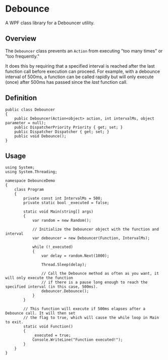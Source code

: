 # Debounce
A WPF class library for a Debouncer utility.

## Overview
The `Debouncer` class prevents an `Action` from executing "too many times" or "too frequently."

It does this by requiring that a specified interval is reached after the last function call before execution can proceed.
For example, with a debounce interval of 500ms, a function can be called rapidly but will only execute (once) after 500ms has passed since the _last_ function call.

## Definition
```
public class Debouncer
{
    public Debouncer(Action<object> action, int intervalMs, object parameter = null);
    public DispatcherPriority Priority { get; set; }
    public Dispatcher Dispatcher { get; set; }
    public void Debounce();
}
```

## Usage
```
using System;
using System.Threading;

namespace DebounceDemo
{
    class Program
    {
        private const int IntervalMs = 500;
        private static bool _executed = false;
        
        static void Main(string[] args)
        {
            var random = new Random();
            
            // Initialize the Debouncer object with the function and interval
            var debouncer = new Debouncer(Function, IntervalMs);
            
            while (!_executed)
            {
                var delay = random.Next(1000);
                
                Thread.Sleep(delay);
                
                // Call the Debounce method as often as you want, it will only execute the function
                // if there is a pause long enough to reach the specified interval (in this case, 500ms).
                debouncer.Debounce();
            }
        }
        
        // This function will execute if 500ms elapses after a Debounce call. It will then set
        // the flag to true, which will cause the while loop in Main to exit.
        static void Function()
        {
            _executed = true;
            Console.WriteLine("Function executed!");
        }
    }
}
```

